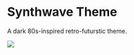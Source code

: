# Synthwave Theme

A dark 80s-inspired retro-futurstic theme.

![](https://raw.githubusercontent.com/directus-labs/extensions/main/themes/synthwave/synthwave.png)
